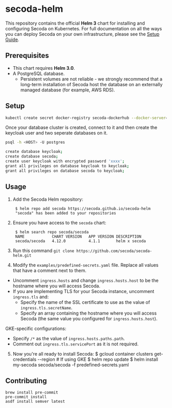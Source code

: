 # secoda-helm

This repository contains the official **Helm 3** chart for installing and configuring
Secoda on Kubernetes. For full documentation on all the ways you can deploy
Secoda on your own infrastructure, please see the [Setup
Guide](https://docs.secoda.co/self-hosted-secoda).

## Prerequisites

* This chart requires **Helm 3.0**.
* A PostgreSQL database.
  * Persistent volumes are not reliable - we strongly recommend that a long-term
  installation of Secoda host the database on an externally managed database (for example, AWS RDS).

## Setup

```bash
kubectl create secret docker-registry secoda-dockerhub --docker-server=https://index.docker.io/v1/ --docker-username=secodaonpremise --docker-password=<CUSTOMER_SPECIFIC_PASSWORD> --docker-email=carter@secoda.co --namespace=<OPTIONAL_NAMESPACE>
```

Once your database cluster is created, connect to it and then create the keycloak user and two seperate databases on it.

```bash
psql -h <HOST> -U postgres
```

```bash
create database keycloak;
create database secoda;
create user keycloak with encrypted password 'xxxx';
grant all privileges on database keycloak to keycloak;
grant all privileges on database secoda to keycloak;
```

## Usage
1. Add the Secoda Helm repository:

        $ helm repo add secoda https://secoda.github.io/secoda-helm
        "secoda" has been added to your repositories

2. Ensure you have access to the `secoda` chart:

        $ helm search repo secoda/secoda
        NAME         	CHART VERSION	APP VERSION	DESCRIPTION
        secoda/secoda	4.12.0       	4.1.1      	helm x secoda

3. Run this command `git clone https://github.com/secoda/secoda-helm.git`

4. Modify the `examples/predefined-secrets.yaml` file. Replace all values that have a comment next to them.

- Uncomment `ingress.hosts` and change `ingress.hosts.host` to be the hostname where you will access Secoda.
- If you are implementing TLS for your Secoda instance, uncomment `ingress.tls` and:
    - Specify the name of the SSL certificate to use as the value of `ingress.tls.secretName`.
    - Specify an array containing the hostname where you will access Secoda (the same value you configured for `ingress.hosts.host`).

GKE-specific configurations:

- Specify `/*` as the value of `ingress.hosts.paths.path`.
- Comment out `ingress.tls.servicePort` as it is not required.

5. Now you're all ready to install Secoda:
        $ gcloud container clusters get-credentials <CLUSTER> --region <REGION> # If using GKE
        $ helm repo update
        $ helm install my-secoda secoda/secoda -f predefined-secrets.yaml


## Contributing

```
brew install pre-commit
pre-commit install
asdf install semver latest
```